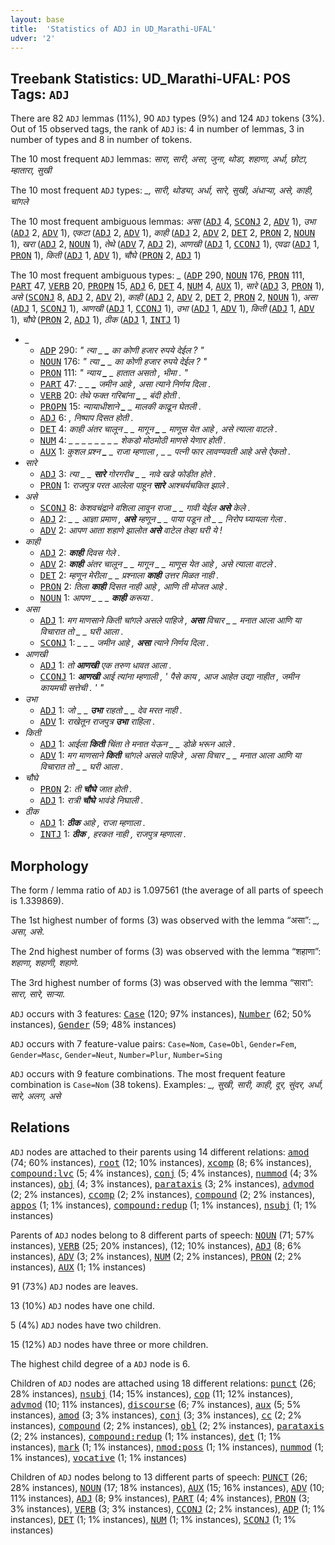 ```yaml
---
layout: base
title:  'Statistics of ADJ in UD_Marathi-UFAL'
udver: '2'
---
```


## Treebank Statistics: UD_Marathi-UFAL: POS Tags: `ADJ`

There are 82 `ADJ` lemmas (11%), 90 `ADJ` types (9%) and 124 `ADJ` tokens (3%).
Out of 15 observed tags, the rank of `ADJ` is: 4 in number of lemmas, 3 in number of types and 8 in number of tokens.

The 10 most frequent `ADJ` lemmas: <em>सारा, सारी, असा, जुना, थोडा, शहाणा, अर्धा, छोटा, म्हातारा, सुखी</em>

The 10 most frequent `ADJ` types:  <em>_, सारी, थोड्या, अर्धा, सारे, सुखी, अंधाऱ्या, असे, काही, चांगले</em>

The 10 most frequent ambiguous lemmas: <em>असा</em> (<tt><a href="mr_ufal-pos-ADJ.html">ADJ</a></tt> 4, <tt><a href="mr_ufal-pos-SCONJ.html">SCONJ</a></tt> 2, <tt><a href="mr_ufal-pos-ADV.html">ADV</a></tt> 1), <em>उभा</em> (<tt><a href="mr_ufal-pos-ADJ.html">ADJ</a></tt> 2, <tt><a href="mr_ufal-pos-ADV.html">ADV</a></tt> 1), <em>एकटा</em> (<tt><a href="mr_ufal-pos-ADJ.html">ADJ</a></tt> 2, <tt><a href="mr_ufal-pos-ADV.html">ADV</a></tt> 1), <em>काही</em> (<tt><a href="mr_ufal-pos-ADJ.html">ADJ</a></tt> 2, <tt><a href="mr_ufal-pos-ADV.html">ADV</a></tt> 2, <tt><a href="mr_ufal-pos-DET.html">DET</a></tt> 2, <tt><a href="mr_ufal-pos-PRON.html">PRON</a></tt> 2, <tt><a href="mr_ufal-pos-NOUN.html">NOUN</a></tt> 1), <em>खरा</em> (<tt><a href="mr_ufal-pos-ADJ.html">ADJ</a></tt> 2, <tt><a href="mr_ufal-pos-NOUN.html">NOUN</a></tt> 1), <em>तेथे</em> (<tt><a href="mr_ufal-pos-ADV.html">ADV</a></tt> 7, <tt><a href="mr_ufal-pos-ADJ.html">ADJ</a></tt> 2), <em>आणखी</em> (<tt><a href="mr_ufal-pos-ADJ.html">ADJ</a></tt> 1, <tt><a href="mr_ufal-pos-CCONJ.html">CCONJ</a></tt> 1), <em>एवढा</em> (<tt><a href="mr_ufal-pos-ADJ.html">ADJ</a></tt> 1, <tt><a href="mr_ufal-pos-PRON.html">PRON</a></tt> 1), <em>किती</em> (<tt><a href="mr_ufal-pos-ADJ.html">ADJ</a></tt> 1, <tt><a href="mr_ufal-pos-ADV.html">ADV</a></tt> 1), <em>चौघे</em> (<tt><a href="mr_ufal-pos-PRON.html">PRON</a></tt> 2, <tt><a href="mr_ufal-pos-ADJ.html">ADJ</a></tt> 1)

The 10 most frequent ambiguous types:  <em>_</em> (<tt><a href="mr_ufal-pos-ADP.html">ADP</a></tt> 290, <tt><a href="mr_ufal-pos-NOUN.html">NOUN</a></tt> 176, <tt><a href="mr_ufal-pos-PRON.html">PRON</a></tt> 111, <tt><a href="mr_ufal-pos-PART.html">PART</a></tt> 47, <tt><a href="mr_ufal-pos-VERB.html">VERB</a></tt> 20, <tt><a href="mr_ufal-pos-PROPN.html">PROPN</a></tt> 15, <tt><a href="mr_ufal-pos-ADJ.html">ADJ</a></tt> 6, <tt><a href="mr_ufal-pos-DET.html">DET</a></tt> 4, <tt><a href="mr_ufal-pos-NUM.html">NUM</a></tt> 4, <tt><a href="mr_ufal-pos-AUX.html">AUX</a></tt> 1), <em>सारे</em> (<tt><a href="mr_ufal-pos-ADJ.html">ADJ</a></tt> 3, <tt><a href="mr_ufal-pos-PRON.html">PRON</a></tt> 1), <em>असे</em> (<tt><a href="mr_ufal-pos-SCONJ.html">SCONJ</a></tt> 8, <tt><a href="mr_ufal-pos-ADJ.html">ADJ</a></tt> 2, <tt><a href="mr_ufal-pos-ADV.html">ADV</a></tt> 2), <em>काही</em> (<tt><a href="mr_ufal-pos-ADJ.html">ADJ</a></tt> 2, <tt><a href="mr_ufal-pos-ADV.html">ADV</a></tt> 2, <tt><a href="mr_ufal-pos-DET.html">DET</a></tt> 2, <tt><a href="mr_ufal-pos-PRON.html">PRON</a></tt> 2, <tt><a href="mr_ufal-pos-NOUN.html">NOUN</a></tt> 1), <em>असा</em> (<tt><a href="mr_ufal-pos-ADJ.html">ADJ</a></tt> 1, <tt><a href="mr_ufal-pos-SCONJ.html">SCONJ</a></tt> 1), <em>आणखी</em> (<tt><a href="mr_ufal-pos-ADJ.html">ADJ</a></tt> 1, <tt><a href="mr_ufal-pos-CCONJ.html">CCONJ</a></tt> 1), <em>उभा</em> (<tt><a href="mr_ufal-pos-ADJ.html">ADJ</a></tt> 1, <tt><a href="mr_ufal-pos-ADV.html">ADV</a></tt> 1), <em>किती</em> (<tt><a href="mr_ufal-pos-ADJ.html">ADJ</a></tt> 1, <tt><a href="mr_ufal-pos-ADV.html">ADV</a></tt> 1), <em>चौघे</em> (<tt><a href="mr_ufal-pos-PRON.html">PRON</a></tt> 2, <tt><a href="mr_ufal-pos-ADJ.html">ADJ</a></tt> 1), <em>ठीक</em> (<tt><a href="mr_ufal-pos-ADJ.html">ADJ</a></tt> 1, <tt><a href="mr_ufal-pos-INTJ.html">INTJ</a></tt> 1)


* <em>_</em>
  * <tt><a href="mr_ufal-pos-ADP.html">ADP</a></tt> 290: <em>" त्या _ <b>_</b> का कोणी हजार रुपये देईल ? "</em>
  * <tt><a href="mr_ufal-pos-NOUN.html">NOUN</a></tt> 176: <em>" त्या <b>_</b> _ का कोणी हजार रुपये देईल ? "</em>
  * <tt><a href="mr_ufal-pos-PRON.html">PRON</a></tt> 111: <em>" न्याय <b>_</b> _ हातात असतो , भीमा . "</em>
  * <tt><a href="mr_ufal-pos-PART.html">PART</a></tt> 47: <em>_ _ <b>_</b> जमीन आहे , असा त्याने निर्णय दिला .</em>
  * <tt><a href="mr_ufal-pos-VERB.html">VERB</a></tt> 20: <em>तेथे फक्त गरिबांना <b>_</b> _ बंदी होती .</em>
  * <tt><a href="mr_ufal-pos-PROPN.html">PROPN</a></tt> 15: <em>न्यायाधीशाने <b>_</b> _ मालकी काढून घेतली .</em>
  * <tt><a href="mr_ufal-pos-ADJ.html">ADJ</a></tt> 6: <em><b>_</b> <b>_</b> , निष्पाप दिसत होती .</em>
  * <tt><a href="mr_ufal-pos-DET.html">DET</a></tt> 4: <em>काही अंतर चालून _ _ मागून <b>_</b> _ माणूस येत आहे , असे त्याला वाटले .</em>
  * <tt><a href="mr_ufal-pos-NUM.html">NUM</a></tt> 4: <em>_ _ _ _ _ _ <b>_</b> <b>_</b> _ _ शेकडो मोठमोठी माणसे येणार होती .</em>
  * <tt><a href="mr_ufal-pos-AUX.html">AUX</a></tt> 1: <em>कुशल प्रश्न <b>_</b> _ राजा म्हणाला , _ _ पत्नी फार लावण्यवती आहे असे ऐकतो .</em>
* <em>सारे</em>
  * <tt><a href="mr_ufal-pos-ADJ.html">ADJ</a></tt> 3: <em>त्या _ _ <b>सारे</b> गोरगरीब _ _ नावे खडे फोडीत होते .</em>
  * <tt><a href="mr_ufal-pos-PRON.html">PRON</a></tt> 1: <em>राजपुत्र परत आलेला पाहून <b>सारे</b> आश्चर्यचकित झाले .</em>
* <em>असे</em>
  * <tt><a href="mr_ufal-pos-SCONJ.html">SCONJ</a></tt> 8: <em>केशवचंद्राने वशिला लावून राजा _ _ गावी येईल <b>असे</b> केले .</em>
  * <tt><a href="mr_ufal-pos-ADJ.html">ADJ</a></tt> 2: <em>_ _ आज्ञा प्रमाण , <b>असे</b> म्हणून _ _ पाया पडून तो _ _ निरोप घ्यायला गेला .</em>
  * <tt><a href="mr_ufal-pos-ADV.html">ADV</a></tt> 2: <em>आपण आता शहाणे झालोत <b>असे</b> वाटेल तेव्हा घरी ये !</em>
* <em>काही</em>
  * <tt><a href="mr_ufal-pos-ADJ.html">ADJ</a></tt> 2: <em><b>काही</b> दिवस गेले .</em>
  * <tt><a href="mr_ufal-pos-ADV.html">ADV</a></tt> 2: <em><b>काही</b> अंतर चालून _ _ मागून _ _ माणूस येत आहे , असे त्याला वाटले .</em>
  * <tt><a href="mr_ufal-pos-DET.html">DET</a></tt> 2: <em>म्हणून मेरीला _ _ प्रश्नाला <b>काही</b> उत्तर मिळत नाही .</em>
  * <tt><a href="mr_ufal-pos-PRON.html">PRON</a></tt> 2: <em>तिला <b>काही</b> दिसत नाही आहे , आणि ती मोजत आहे .</em>
  * <tt><a href="mr_ufal-pos-NOUN.html">NOUN</a></tt> 1: <em>आपण _ _ _ <b>काही</b> करूया .</em>
* <em>असा</em>
  * <tt><a href="mr_ufal-pos-ADJ.html">ADJ</a></tt> 1: <em>मग माणसाने किती चांगले असले पाहिजे , <b>असा</b> विचार _ _ मनात आला आणि या विचारात तो _ _ घरी आला .</em>
  * <tt><a href="mr_ufal-pos-SCONJ.html">SCONJ</a></tt> 1: <em>_ _ _ जमीन आहे , <b>असा</b> त्याने निर्णय दिला .</em>
* <em>आणखी</em>
  * <tt><a href="mr_ufal-pos-ADJ.html">ADJ</a></tt> 1: <em>तो <b>आणखी</b> एक तरुण धावत आला .</em>
  * <tt><a href="mr_ufal-pos-CCONJ.html">CCONJ</a></tt> 1: <em><b>आणखी</b> आई त्यांना म्हणाली , ' पैसे काय , आज आहेत उद्या नाहीत , जमीन कायमची सत्तेची . ' "</em>
* <em>उभा</em>
  * <tt><a href="mr_ufal-pos-ADJ.html">ADJ</a></tt> 1: <em>जो _ _ <b>उभा</b> राहतो _ _ देव मरत नाही .</em>
  * <tt><a href="mr_ufal-pos-ADV.html">ADV</a></tt> 1: <em>राखेतून राजपुत्र <b>उभा</b> राहिला .</em>
* <em>किती</em>
  * <tt><a href="mr_ufal-pos-ADJ.html">ADJ</a></tt> 1: <em>आईला <b>किती</b> चिंता ते मनात येऊन _ _ डोळे भरून आले .</em>
  * <tt><a href="mr_ufal-pos-ADV.html">ADV</a></tt> 1: <em>मग माणसाने <b>किती</b> चांगले असले पाहिजे , असा विचार _ _ मनात आला आणि या विचारात तो _ _ घरी आला .</em>
* <em>चौघे</em>
  * <tt><a href="mr_ufal-pos-PRON.html">PRON</a></tt> 2: <em>ती <b>चौघे</b> जात होती .</em>
  * <tt><a href="mr_ufal-pos-ADJ.html">ADJ</a></tt> 1: <em>रात्री <b>चौघे</b> भावंडे निघाली .</em>
* <em>ठीक</em>
  * <tt><a href="mr_ufal-pos-ADJ.html">ADJ</a></tt> 1: <em><b>ठीक</b> आहे , राजा म्हणाला .</em>
  * <tt><a href="mr_ufal-pos-INTJ.html">INTJ</a></tt> 1: <em><b>ठीक</b> , हरकत नाही , राजपुत्र म्हणाला .</em>

## Morphology

The form / lemma ratio of `ADJ` is 1.097561 (the average of all parts of speech is 1.339869).

The 1st highest number of forms (3) was observed with the lemma “असा”: <em>_, असा, असे</em>.

The 2nd highest number of forms (3) was observed with the lemma “शहाणा”: <em>शहाणा, शहाणी, शहाणे</em>.

The 3rd highest number of forms (3) was observed with the lemma “सारा”: <em>सारा, सारे, साऱ्या</em>.

`ADJ` occurs with 3 features: <tt><a href="mr_ufal-feat-Case.html">Case</a></tt> (120; 97% instances), <tt><a href="mr_ufal-feat-Number.html">Number</a></tt> (62; 50% instances), <tt><a href="mr_ufal-feat-Gender.html">Gender</a></tt> (59; 48% instances)

`ADJ` occurs with 7 feature-value pairs: `Case=Nom`, `Case=Obl`, `Gender=Fem`, `Gender=Masc`, `Gender=Neut`, `Number=Plur`, `Number=Sing`

`ADJ` occurs with 9 feature combinations.
The most frequent feature combination is `Case=Nom` (38 tokens).
Examples: <em>_, सुखी, सारी, काही, दूर, सुंदर, अर्धा, सारे, अलग, असे</em>


## Relations

`ADJ` nodes are attached to their parents using 14 different relations: <tt><a href="mr_ufal-dep-amod.html">amod</a></tt> (74; 60% instances), <tt><a href="mr_ufal-dep-root.html">root</a></tt> (12; 10% instances), <tt><a href="mr_ufal-dep-xcomp.html">xcomp</a></tt> (8; 6% instances), <tt><a href="mr_ufal-dep-compound-lvc.html">compound:lvc</a></tt> (5; 4% instances), <tt><a href="mr_ufal-dep-conj.html">conj</a></tt> (5; 4% instances), <tt><a href="mr_ufal-dep-nummod.html">nummod</a></tt> (4; 3% instances), <tt><a href="mr_ufal-dep-obj.html">obj</a></tt> (4; 3% instances), <tt><a href="mr_ufal-dep-parataxis.html">parataxis</a></tt> (3; 2% instances), <tt><a href="mr_ufal-dep-advmod.html">advmod</a></tt> (2; 2% instances), <tt><a href="mr_ufal-dep-ccomp.html">ccomp</a></tt> (2; 2% instances), <tt><a href="mr_ufal-dep-compound.html">compound</a></tt> (2; 2% instances), <tt><a href="mr_ufal-dep-appos.html">appos</a></tt> (1; 1% instances), <tt><a href="mr_ufal-dep-compound-redup.html">compound:redup</a></tt> (1; 1% instances), <tt><a href="mr_ufal-dep-nsubj.html">nsubj</a></tt> (1; 1% instances)

Parents of `ADJ` nodes belong to 8 different parts of speech: <tt><a href="mr_ufal-pos-NOUN.html">NOUN</a></tt> (71; 57% instances), <tt><a href="mr_ufal-pos-VERB.html">VERB</a></tt> (25; 20% instances),  (12; 10% instances), <tt><a href="mr_ufal-pos-ADJ.html">ADJ</a></tt> (8; 6% instances), <tt><a href="mr_ufal-pos-ADV.html">ADV</a></tt> (3; 2% instances), <tt><a href="mr_ufal-pos-NUM.html">NUM</a></tt> (2; 2% instances), <tt><a href="mr_ufal-pos-PRON.html">PRON</a></tt> (2; 2% instances), <tt><a href="mr_ufal-pos-AUX.html">AUX</a></tt> (1; 1% instances)

91 (73%) `ADJ` nodes are leaves.

13 (10%) `ADJ` nodes have one child.

5 (4%) `ADJ` nodes have two children.

15 (12%) `ADJ` nodes have three or more children.

The highest child degree of a `ADJ` node is 6.

Children of `ADJ` nodes are attached using 18 different relations: <tt><a href="mr_ufal-dep-punct.html">punct</a></tt> (26; 28% instances), <tt><a href="mr_ufal-dep-nsubj.html">nsubj</a></tt> (14; 15% instances), <tt><a href="mr_ufal-dep-cop.html">cop</a></tt> (11; 12% instances), <tt><a href="mr_ufal-dep-advmod.html">advmod</a></tt> (10; 11% instances), <tt><a href="mr_ufal-dep-discourse.html">discourse</a></tt> (6; 7% instances), <tt><a href="mr_ufal-dep-aux.html">aux</a></tt> (5; 5% instances), <tt><a href="mr_ufal-dep-amod.html">amod</a></tt> (3; 3% instances), <tt><a href="mr_ufal-dep-conj.html">conj</a></tt> (3; 3% instances), <tt><a href="mr_ufal-dep-cc.html">cc</a></tt> (2; 2% instances), <tt><a href="mr_ufal-dep-compound.html">compound</a></tt> (2; 2% instances), <tt><a href="mr_ufal-dep-obl.html">obl</a></tt> (2; 2% instances), <tt><a href="mr_ufal-dep-parataxis.html">parataxis</a></tt> (2; 2% instances), <tt><a href="mr_ufal-dep-compound-redup.html">compound:redup</a></tt> (1; 1% instances), <tt><a href="mr_ufal-dep-det.html">det</a></tt> (1; 1% instances), <tt><a href="mr_ufal-dep-mark.html">mark</a></tt> (1; 1% instances), <tt><a href="mr_ufal-dep-nmod-poss.html">nmod:poss</a></tt> (1; 1% instances), <tt><a href="mr_ufal-dep-nummod.html">nummod</a></tt> (1; 1% instances), <tt><a href="mr_ufal-dep-vocative.html">vocative</a></tt> (1; 1% instances)

Children of `ADJ` nodes belong to 13 different parts of speech: <tt><a href="mr_ufal-pos-PUNCT.html">PUNCT</a></tt> (26; 28% instances), <tt><a href="mr_ufal-pos-NOUN.html">NOUN</a></tt> (17; 18% instances), <tt><a href="mr_ufal-pos-AUX.html">AUX</a></tt> (15; 16% instances), <tt><a href="mr_ufal-pos-ADV.html">ADV</a></tt> (10; 11% instances), <tt><a href="mr_ufal-pos-ADJ.html">ADJ</a></tt> (8; 9% instances), <tt><a href="mr_ufal-pos-PART.html">PART</a></tt> (4; 4% instances), <tt><a href="mr_ufal-pos-PRON.html">PRON</a></tt> (3; 3% instances), <tt><a href="mr_ufal-pos-VERB.html">VERB</a></tt> (3; 3% instances), <tt><a href="mr_ufal-pos-CCONJ.html">CCONJ</a></tt> (2; 2% instances), <tt><a href="mr_ufal-pos-ADP.html">ADP</a></tt> (1; 1% instances), <tt><a href="mr_ufal-pos-DET.html">DET</a></tt> (1; 1% instances), <tt><a href="mr_ufal-pos-NUM.html">NUM</a></tt> (1; 1% instances), <tt><a href="mr_ufal-pos-SCONJ.html">SCONJ</a></tt> (1; 1% instances)

